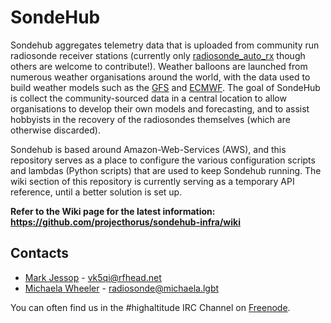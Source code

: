 # SondeHub

Sondehub aggregates telemetry data that is uploaded from community run radiosonde receiver stations (currently only [radiosonde_auto_rx](https://github.com/projecthorus/radiosonde_auto_rx/wiki) though others are welcome to contribute!). Weather balloons are launched from numerous weather organisations around the world, with the data used to build weather models such as the [GFS](https://www.ncdc.noaa.gov/data-access/model-data/model-datasets/global-forcast-system-gfs) and [ECMWF](https://www.ecmwf.int/). The goal of SondeHub is collect the community-sourced data in a central location to allow organisations to develop their own models and forecasting, and to assist hobbyists in the recovery of the radiosondes themselves (which are otherwise discarded).

Sondehub is based around Amazon-Web-Services (AWS), and this repository serves as a place to configure the various configuration scripts and lambdas (Python scripts) that are used to keep Sondehub running. The wiki section of this repository is currently serving as a temporary API reference, until a better solution is set up.

**Refer to the Wiki page for the latest information: https://github.com/projecthorus/sondehub-infra/wiki**

## Contacts
* [Mark Jessop](https://github.com/darksidelemm) - vk5qi@rfhead.net
* [Michaela Wheeler](https://github.com/TheSkorm) - radiosonde@michaela.lgbt

You can often find us in the #highaltitude IRC Channel on
[Freenode](https://webchat.freenode.net/).